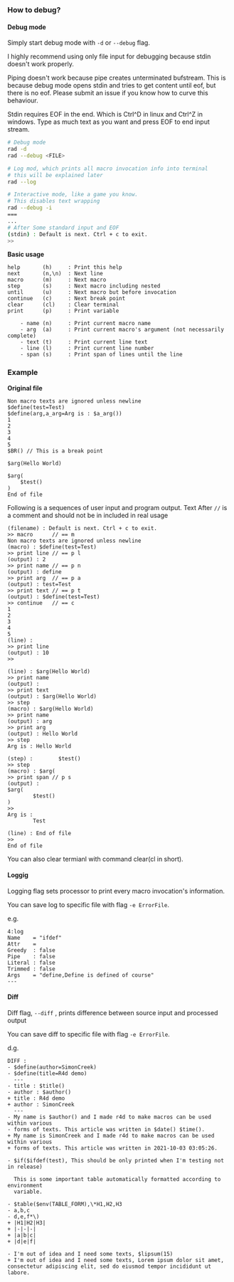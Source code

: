 ### How to debug?

#### Debug mode

Simply start debug mode with ```-d``` or ```--debug``` flag.

I highly recommend using only file input for debugging because stdin doesn't
work properly.

Piping doesn't work because pipe creates unterminated bufstream. This is
because debug mode opens stdin and tries to get content until eof, but there is
no eof. Please submit an issue if you know how to curve this behaviour.

Stdin requires EOF in the end. Which is Ctrl^D in linux and Ctrl^Z in windows.
Type as much text as you want and press EOF to end input stream.

```bash
# Debug mode
rad -d
rad --debug <FILE>

# Log mod, which prints all macro invocation info into terminal
# this will be explained later
rad --log

# Interactive mode, like a game you know.
# This disables text wrapping 
rad --debug -i
===
...
# After Some standard input and EOF
(stdin) : Default is next. Ctrl + c to exit.
>>
```

**Basic usage**

```
help       (h)     : Print this help
next       (n,\n)  : Next line
macro      (m)     : Next macro
step       (s)     : Next macro including nested
until      (u)     : Next macro but before invocation
continue   (c)     : Next break point
clear      (cl)    : Clear terminal
print      (p)     : Print variable

    - name (n)     : Print current macro name
    - arg  (a)     : Print current macro's argument (not necessarily complete)
    - text (t)     : Print current line text
    - line (l)     : Print current line number
    - span (s)     : Print span of lines until the line
```

### Example

**Original file**
```
Non macro texts are ignored unless newline
$define(test=Test)
$define(arg,a_arg=Arg is : $a_arg())
1
2
3
4
5
$BR() // This is a break point

$arg(Hello World)

$arg(
    $test()
)
End of file
```
Following is a sequences of user input and program output.
Text After ```//``` is a comment and should not be in included in real usage

```
(filename) : Default is next. Ctrl + c to exit.
>> macro      // == m
Non macro texts are ignored unless newline
(macro) : $define(test=Test)
>> print line // == p l
(output) : 2
>> print name // == p n
(output) : define
>> print arg  // == p a
(output) : test=Test
>> print text // == p t
(output) : $define(test=Test)
>> continue   // == c
1
2
3
4
5
(line) :
>> print line
(output) : 10
>>

(line) : $arg(Hello World)
>> print name
(output) :
>> print text
(output) : $arg(Hello World)
>> step
(macro) : $arg(Hello World)
>> print name
(output) : arg
>> print arg
(output) : Hello World
>> step
Arg is : Hello World

(step) :        $test()
>> step
(macro) : $arg(
>> print span // p s
(output) :
$arg(
        $test()
)
>>
Arg is :
        Test

(line) : End of file
>>
End of file
```

You can also clear termianl with command clear(cl in short).

#### Loggig

Logging flag sets processor to print every macro invocation's information.

You can save log to specific file with flag ```-e ErrorFile```.

e.g.
```
4:log
Name    = "ifdef"
Attr    =
Greedy  : false
Pipe    : false
Literal : false
Trimmed : false
Args    = "define,Define is defined of course"
---
```

#### Diff

Diff flag, ```--diff``` , prints difference between source input and processed output

You can save diff to specific file with flag ```-e ErrorFile```.

d.g.
```
DIFF :
- $define(author=SimonCreek)
- $define(title=R4d demo)
  ---
- title : $title()
- author : $author()
+ title : R4d demo
+ author : SimonCreek
  ---
- My name is $author() and I made r4d to make macros can be used within various
- forms of texts. This article was written in $date() $time().
+ My name is SimonCreek and I made r4d to make macros can be used within various
+ forms of texts. This article was written in 2021-10-03 03:05:26.

- $if($ifdef(test), This should be only printed when I'm testing not in release)

  This is some important table automatically formatted according to environment
  variable.

- $table($env(TABLE_FORM),\*H1,H2,H3
- a,b,c
- d,e,f*\)
+ |H1|H2|H3|
+ |-|-|-|
+ |a|b|c|
+ |d|e|f|

- I'm out of idea and I need some texts, $lipsum(15)
+ I'm out of idea and I need some texts, Lorem ipsum dolor sit amet, consectetur adipiscing elit, sed do eiusmod tempor incididunt ut labore.
```
